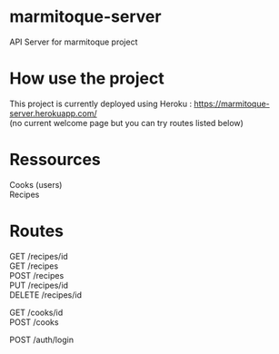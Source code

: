 # marmitoque-server
API Server for marmitoque project  
  
# How use the project
This project is currently deployed using Heroku : https://marmitoque-server.herokuapp.com/  
(no current welcome page but you can try routes listed below)

# Ressources

Cooks (users)  
Recipes

# Routes 

GET     /recipes/id  
GET     /recipes  
POST    /recipes  
PUT     /recipes/id  
DELETE  /recipes/id  
  
GET     /cooks/id  
POST    /cooks  
  
POST    /auth/login  

